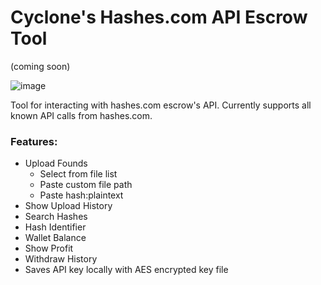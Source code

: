 # Cyclone's Hashes.com API Escrow Tool
(coming soon)

![image](https://github.com/cyclone-github/hashes.com-escrow-tool/assets/34043806/84adb33c-e800-49e5-9435-e26d0f59c480)

Tool for interacting with hashes.com escrow's API. Currently supports all known API calls from hashes.com.
### Features:
- Upload Founds
  - Select from file list
  - Paste custom file path
  - Paste hash:plaintext
- Show Upload History
- Search Hashes
- Hash Identifier
- Wallet Balance
- Show Profit
- Withdraw History
- Saves API key locally with AES encrypted key file
